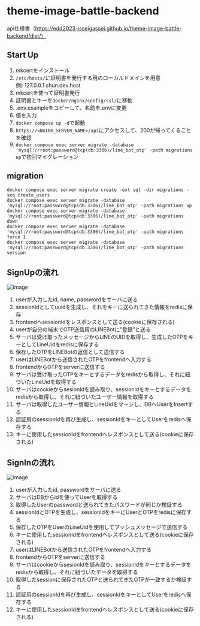 # theme-image-battle-backend

api仕様書（https://edd2023-isseigassei.github.io/theme-image-battle-backend/dist/）

## Start Up
1. mkcertをインストール
2. `/etc/hosts/`に証明書を発行する用のローカルドメインを用意  
例) 127.0.0.1 shun.dev.host
3. mkcertを使って証明書発行
4. 証明書とキーを`docker/nginx/config/ssl/`に移動
5. .env.exampleをコピーして、名前を.envに変更
6. 値を入力
7. `docker compose up -d`で起動
8. `https://<NGINX_SERVER_NAME>/api`にアクセスして、200が帰ってくることを確認
9. `docker compose exec server migrate -database 'mysql://root:password@tcp(db:3306)/line_bot_otp' -path migrations up`で初回マイグレーション


## migration
```
docker compose exec server migrate create -ext sql -dir migrations -seq create_users
docker compose exec server migrate -database 'mysql://root:password@tcp(db:3306)/line_bot_otp' -path migrations up
docker compose exec server migrate -database 'mysql://root:password@tcp(db:3306)/line_bot_otp' -path migrations down
docker compose exec server migrate -database 'mysql://root:password@tcp(db:3306)/line_bot_otp' -path migrations force 1
docker compose exec server migrate -database 'mysql://root:password@tcp(db:3306)/line_bot_otp' -path migrations version
```


## SignUpの流れ

![image](https://github.com/shunsuke-tamura/linebot-otp/assets/74412997/61f383cf-eeb5-435b-8d9e-cb22c6b50167)

1. userが入力したid, name, passwordをサーバに送る
2. sessionIdとしてuuidを生成し、それをキーに送られてきた情報をredisに保存
3. frontendへsessionIdをレスポンスとして送る(cookieに保存される)
4. userが自分の端末でOTP送信用のLINEBotに”登録”と送る
5. サーバは受け取ったメッセージからLINEのUIDを取得し、生成したOTPをキーとしてLineUidをredisに保存する
6. 保存したOTPをLINEBotの返信として送信する
7. userはLINEBotから送信されたOTPをfrontendへ入力する
8. frontendからOTPをserverに送信する
9. サーバは受け取ったOTPをキーとするデータをredisから取得し、それに紐づいたLineUidを取得する
10. サーバはcookieからsesionIdを読み取り、sessionIdをキーとするデータをredisから取得し、それに紐づいたユーザー情報を取得する
11. サーバは取得したユーザー情報とLineUidをマージし、DBへUserをInsertする
12. 認証用のsessionIdを再び生成し、sessionIdをキーとしてUserをredisへ保存する
13. キーに使用したsessionIdをfrontendへレスポンスとして送る(cookieに保存される)

## SignInの流れ
 
![image](https://github.com/shunsuke-tamura/linebot-otp/assets/74412997/9e4563a8-84d3-42fb-b5d5-fc4fd81a6f3c)

 
1. userが入力したid, passwordをサーバに送る
2. サーバはDBからidを使ってUserを取得する
3. 取得したUserのpasswordと送られてきたパスワードが同じか検証する
4. sessionIdとOTPを生成し、sessionIdをキーにUserとOTPをredisに保存する
5. 保存したOTPをUserのLineUidを使用してプッシュメッセージで送信する
6. キーに使用したsessionIdをfrontendへレスポンスとして送る(cookieに保存される)
7. userはLINEBotから送信されたOTPをfrontendへ入力する
7. frontendからOTPをserverに送信する
8. サーバはcookieからsesionIdを読み取り、sessionIdをキーとするデータをredisから取得し、それに紐づいたデータを取得する
9. 取得したsessionに保存されたOTPと送られてきたOTPが一致するか検証する
10. 認証用のsessionIdを再び生成し、sessionIdをキーとしてUserをredisへ保存する
11. キーに使用したsessionIdをfrontendへレスポンスとして送る(cookieに保存される)

